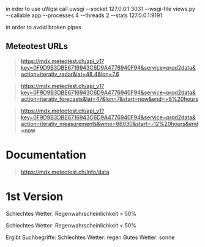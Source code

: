 in irder to use uWgsi call
uwsgi --socket 127.0.0.1:3031 --wsgi-file views.py --callable app --processes 4 --threads 2 --stats 127.0.0.1:9191

in order to avoid broken pipes

## Meteotest URLs

> https://mdx.meteotest.ch/api_v1?key=0F9D9B3DBE6716943C6D9A4776940F94&service=prod2data&action=iterativ_radar&lat=48.4&lon=7.6

> https://mdx.meteotest.ch/api_v1?key=0F9D9B3DBE6716943C6D9A4776940F94&service=prod2data&action=iterativ_forecasts&lat=47&lon=7&start=now&end=+8%20hours

> https://mdx.meteotest.ch/api_v1?key=0F9D9B3DBE6716943C6D9A4776940F94&service=prod2data&action=iterativ_measurements&wmo=66030&start=-12%20hours&end=now

# Documentation

> https://mdx.meteotest.ch/info/data




# 1st Version

Schlechtes Wetter:
    Regenwahrscheinlichkeit > 50%
    
Schlechtes Wetter:
    Regenwahrscheinlichkeit < 50%
    
    
Ergibt Suchbegriffe:
    Schlechtes Wetter: regen
    Gutes Wetter: sonne
    
    